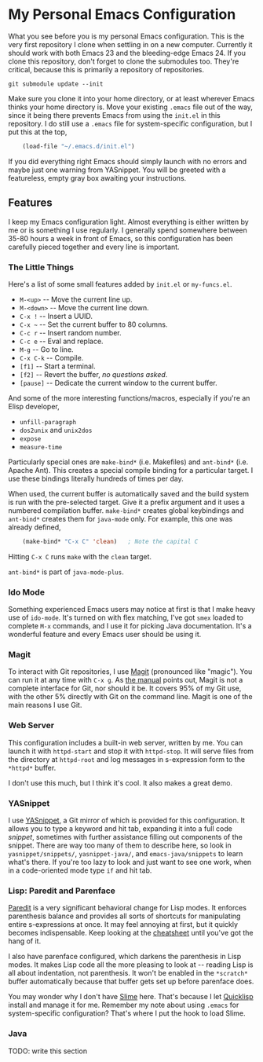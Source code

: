 # My Personal Emacs Configuration

What you see before you is my personal Emacs configuration. This is
the very first repository I clone when settling in on a new
computer. Currently it should work with both Emacs 23 and the
bleeding-edge Emacs 24. If you clone this repository, don't forget to
clone the submodules too. They're critical, because this is primarily
a repository of repositories.

    git submodule update --init

Make sure you clone it into your home directory, or at least wherever
Emacs thinks your home directory is. Move your existing `.emacs` file
out of the way, since it being there prevents Emacs from using the
`init.el` in this repository. I do still use a `.emacs` file for
system-specific configuration, but I put this at the top,

```cl
    (load-file "~/.emacs.d/init.el")
```

If you did everything right Emacs should simply launch with no errors
and maybe just one warning from YASnippet. You will be greeted with a
featureless, empty gray box awaiting your instructions.

## Features

I keep my Emacs configuration light. Almost everything is either
written by me or is something I use regularly. I generally spend
somewhere between 35-80 hours a week in front of Emacs, so this
configuration has been carefully pieced together and every line is
important.

### The Little Things

Here's a list of some small features added by `init.el` or
`my-funcs.el`.

* `M-<up>` -- Move the current line up.
* `M-<down>` -- Move the current line down.
* `C-x !` -- Insert a UUID.
* `C-x ~` -- Set the current buffer to 80 columns.
* `C-c r` -- Insert random number.
* `C-c e` -- Eval and replace.
* `M-g` -- Go to line.
* `C-x C-k` -- Compile.
* `[f1]` -- Start a terminal.
* `[f2]` -- Revert the buffer, *no questions asked*.
* `[pause]` -- Dedicate the current window to the current buffer.

And some of the more interesting functions/macros, especially if
you're an Elisp developer,

* `unfill-paragraph`
* `dos2unix` and `unix2dos`
* `expose`
* `measure-time`

Particularly special ones are `make-bind*` (i.e. Makefiles) and
`ant-bind*` (i.e. Apache Ant). This creates a special compile binding
for a particular target. I use these bindings literally hundreds of
times per day.

When used, the current buffer is automatically saved and the build
system is run with the pre-selected target. Give it a prefix argument
and it uses a numbered compilation buffer. `make-bind*` creates global
keybindings and `ant-bind*` creates them for `java-mode` only. For
example, this one was already defined,

```cl
    (make-bind* "C-x C" 'clean)   ; Note the capital C
```

Hitting `C-x C` runs `make` with the `clean` target.

`ant-bind*` is part of `java-mode-plus`.

### Ido Mode

Something experienced Emacs users may notice at first is that I make
heavy use of `ido-mode`. It's turned on with flex matching, I've got
`smex` loaded to complete `M-x` commands, and I use it for picking
Java documentation. It's a wonderful feature and every Emacs user
should be using it.

### Magit

To interact with Git repositories, I use
[Magit](http://philjackson.github.com/magit/) (pronounced like
"magic"). You can run it at any time with `C-x g`. As
[the manual](http://philjackson.github.com/magit/magit.html) points
out, Magit is not a complete interface for Git, nor should it be. It
covers 95% of my Git use, with the other 5% directly with Git on the
command line. Magit is one of the main reasons I use Git.

### Web Server

This configuration includes a built-in web server, written by me. You
can launch it with `httpd-start` and stop it with `httpd-stop`. It
will serve files from the directory at `httpd-root` and log messages
in s-expression form to the `*httpd*` buffer.

I don't use this much, but I think it's cool. It also makes a great
demo.

### YASnippet

I use [YASnippet](http://code.google.com/p/yasnippet/), a Git mirror
of which is provided for this configuration. It allows you to type a
keyword and hit tab, expanding it into a full code *snippet*,
sometimes with further assistance filling out components of the
snippet. There are way too many of them to describe here, so look in
`yasnippet/snippets/`, `yasnippet-java/`, and `emacs-java/snippets` to
learn what's there. If you're too lazy to look and just want to see
one work, when in a code-oriented mode type `if` and hit tab.

### Lisp: Paredit and Parenface

[Paredit](http://www.emacswiki.org/emacs/ParEdit) is a very
significant behavioral change for Lisp modes. It enforces parenthesis
balance and provides all sorts of shortcuts for manipulating entire
s-expressions at once. It may feel annoying at first, but it quickly
becomes indispensable. Keep looking at the
[cheatsheet](http://www.emacswiki.org/emacs/PareditCheatsheet) until
you've got the hang of it.

I also have parenface configured, which darkens the parenthesis in
Lisp modes. It makes Lisp code all the more pleasing to look at --
reading Lisp is all about indentation, not parenthesis. It won't be
enabled in the `*scratch*` buffer automatically because that buffer
gets set up before parenface does.

You may wonder why I don't have
[Slime](http://common-lisp.net/project/slime/) here. That's because I
let [Quicklisp](http://www.quicklisp.org/) install and manage it for
me. Remember my note about using `.emacs` for system-specific
configuration? That's where I put the hook to load Slime.

### Java

TODO: write this section
